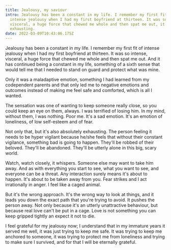 ```yaml
---
title: Jealousy, my saviour
intro: Jealousy has been a constant in my life. I remember my first fit of
  intense jealousy when I had my first boyfriend at thirteen. It was so intense,
  visceral, a huge force that chewed me whole and then spat me out, it was
  exhausting.
date: 2022-03-09T10:43:06.175Z
---
```

Jealousy has been a constant in my life. I remember my first fit of intense jealousy when I had my first boyfriend at thirteen. It was so intense, visceral, a huge force that chewed me whole and then spat me out. And it has continued being a constant in my life, something of a sixth sense that would tell me that I needed to stand on guard and protect what was mine. 

Only it was a maladaptive emotion, something I had learned from my codependent parents and that only led me to negative emotions and outcomes instead of making me feel safe and comforted, which is all I wanted.

The sensation was one of wanting to keep someone really close, so you could keep an eye on them, always. I was terrified of losing him. In my mind, without them, I was nothing. Poor me. It's a sad emotion. It's an emotion of loneliness, of low self-esteem and of fear. 

Not only that, but it's also absolutely exhausting. The person feeling it needs to be hyper vigilant because he/she feels that without their constant vigilance, something bad is going to happen. They'll be robbed of their beloved. They'll be abandoned. They'll be utterly alone in this big, scary world.

Watch, watch closely, it whispers. Someone else may want to take him away. And as with everything you start to see, what you want to see, and everyone can be a threat. Any interaction surely means it's about to happen. It's about to be taken away from you. Fear strikes and I act irrationally in anger. I feel like a caged animal.

But it's the wrong approach. It's the wrong way to look at things, and it leads you down the exact path that you're trying to avoid. It pushes the person away. Not only because it's an utterly unattractive behaviour, but because real love can't be put in a cage. Love is not something you can keep gripped tightly an expect it not to die.

I feel grateful for my jealousy now; I understand that in my immature years it served me well, it was just trying to keep me safe. It was trying to keep me anchored to someone, it was trying to protect me from loneliness and trying to make sure I survived, and for that I will be eternally grateful.